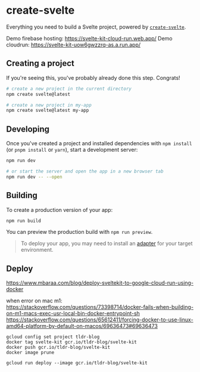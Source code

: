 # create-svelte

Everything you need to build a Svelte project, powered by [`create-svelte`](https://github.com/sveltejs/kit/tree/master/packages/create-svelte).

Demo firebase hosting: https://svelte-kit-cloud-run.web.app/
Demo cloudrun: https://svelte-kit-uow6gwzzrq-as.a.run.app/


## Creating a project

If you're seeing this, you've probably already done this step. Congrats!

```bash
# create a new project in the current directory
npm create svelte@latest

# create a new project in my-app
npm create svelte@latest my-app
```

## Developing

Once you've created a project and installed dependencies with `npm install` (or `pnpm install` or `yarn`), start a development server:

```bash
npm run dev

# or start the server and open the app in a new browser tab
npm run dev -- --open
```

## Building

To create a production version of your app:

```bash
npm run build
```

You can preview the production build with `npm run preview`.

> To deploy your app, you may need to install an [adapter](https://kit.svelte.dev/docs/adapters) for your target environment.

## Deploy
https://www.mbaraa.com/blog/deploy-sveltekit-to-google-cloud-run-using-docker

when error on mac m1: https://stackoverflow.com/questions/73398714/docker-fails-when-building-on-m1-macs-exec-usr-local-bin-docker-entrypoint-sh
https://stackoverflow.com/questions/65612411/forcing-docker-to-use-linux-amd64-platform-by-default-on-macos/69636473#69636473

```shell
gcloud config set project tldr-blog
docker tag svelte-kit gcr.io/tldr-blog/svelte-kit
docker push gcr.io/tldr-blog/svelte-kit
docker image prune

gcloud run deploy --image gcr.io/tldr-blog/svelte-kit
```
